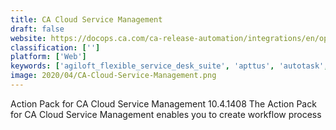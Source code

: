 ```yaml
---
title: CA Cloud Service Management
draft: false 
website: https://docops.ca.com/ca-release-automation/integrations/en/optional-action-packs/ca-cloud-service-management
classification: ['']
platform: ['Web']
keywords: ['agiloft_flexible_service_desk_suite', 'apttus', 'autotask', 'bmc_footprints_service_core', 'bmc_remedy', 'ca_service_desk', 'jamf_pro', 'kissflow', 'opentext_contract_management', 'oracle_it_service_management_suite', 'samanage', 'solarwinds_web_help_desk', 'sysaid', 'topdesk']
image: 2020/04/CA-Cloud-Service-Management.png
---
```

Action Pack for CA Cloud Service Management 10.4.1408
The Action Pack for CA Cloud Service Management enables you to create workflow process